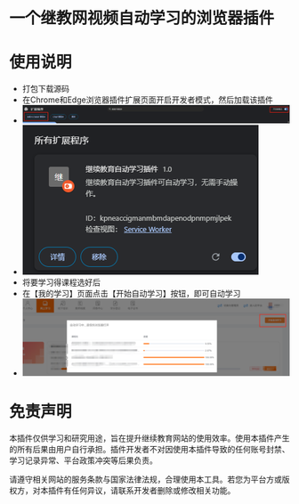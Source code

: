 # 一个继教网视频自动学习的浏览器插件

# 使用说明

- 打包下载源码
- 在Chrome和Edge浏览器插件扩展页面开启开发者模式，然后加载该插件
- ![alt text](image-2.png)
- ![alt text](image.png)
- 将要学习得课程选好后
- 在【我的学习】页面点击【开始自动学习】按钮，即可自动学习
- ![alt text](image-1.png)

# 免责声明

本插件仅供学习和研究用途，旨在提升继续教育网站的使用效率。使用本插件产生的所有后果由用户自行承担。插件开发者不对因使用本插件导致的任何账号封禁、学习记录异常、平台政策冲突等后果负责。

请遵守相关网站的服务条款与国家法律法规，合理使用本工具。若您为平台方或版权方，对本插件有任何异议，请联系开发者删除或修改相关功能。